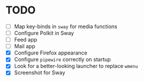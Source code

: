 # TODO

- [ ] Map key-binds in `sway` for media functions
- [ ] Configure Polkit in Sway
- [ ] Feed app
- [ ] Mail app
- [x] Configure Firefox appearance
- [x] Configure `pipewire` correctly on startup
- [x] Look for a better-looking launcher to replace `wmenu`
- [x] Screenshot for Sway
